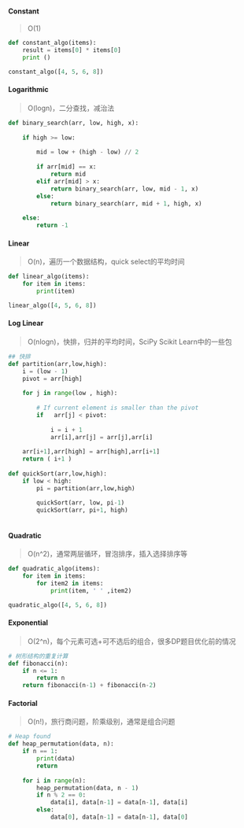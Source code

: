 #### Constant 
> O(1)
```python
def constant_algo(items):
    result = items[0] * items[0]
    print ()

constant_algo([4, 5, 6, 8])
```

#### Logarithmic
> O(logn)，二分查找，减治法
```python
def binary_search(arr, low, high, x): 
  
    if high >= low: 
  
        mid = low + (high - low) // 2
  
        if arr[mid] == x: 
            return mid 
        elif arr[mid] > x: 
            return binary_search(arr, low, mid - 1, x) 
        else: 
            return binary_search(arr, mid + 1, high, x) 
  
    else: 
        return -1

```

#### Linear
> O(n)，遍历一个数据结构，quick select的平均时间
```python
def linear_algo(items):
    for item in items:
        print(item)

linear_algo([4, 5, 6, 8])
```

#### Log Linear
> O(nlogn)，快排，归并的平均时间，SciPy Scikit Learn中的一些包
```python
## 快排
def partition(arr,low,high): 
    i = (low - 1)        
    pivot = arr[high]     
  
    for j in range(low , high): 
  
        # If current element is smaller than the pivot 
        if   arr[j] < pivot: 
          
            i = i + 1 
            arr[i],arr[j] = arr[j],arr[i] 
  
    arr[i+1],arr[high] = arr[high],arr[i+1] 
    return ( i+1 ) 
  
def quickSort(arr,low,high): 
    if low < high: 
        pi = partition(arr,low,high) 
  
        quickSort(arr, low, pi-1) 
        quickSort(arr, pi+1, high) 
 
```

#### Quadratic
> O(n^2)，通常两层循环，冒泡排序，插入选择排序等
```python
def quadratic_algo(items):
    for item in items:
        for item2 in items:
            print(item, ' ' ,item2)

quadratic_algo([4, 5, 6, 8])
```

#### Exponential
> O(2^n)，每个元素可选+可不选后的组合，很多DP题目优化前的情况
```python
# 树形结构的重复计算
def fibonacci(n):
    if n <= 1:
        return n
    return fibonacci(n-1) + fibonacci(n-2)
```

#### Factorial
> O(n!)，旅行商问题，阶乘级别，通常是组合问题
```python
# Heap found
def heap_permutation(data, n):
    if n == 1:
        print(data)
        return
    
    for i in range(n):
        heap_permutation(data, n - 1)
        if n % 2 == 0:
            data[i], data[n-1] = data[n-1], data[i]
        else:
            data[0], data[n-1] = data[n-1], data[0]
```